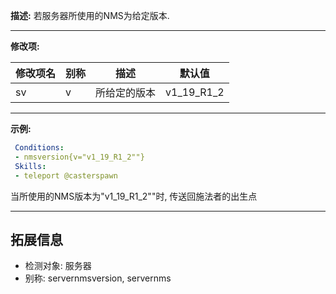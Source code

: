**描述:** 若服务器所使用的NMS为给定版本.

---

**修改项:**

| 修改项名  | 别称           | 描述                      | 默认值
| --------- | -------------  | ------------------------- | - |
| sv | v | 所给定的版本 | v1_19_R1_2 |

---

**示例:**

```yaml
 Conditions:
 - nmsversion{v="v1_19_R1_2""}
 Skills:
 - teleport @casterspawn
```
当所使用的NMS版本为"v1_19_R1_2""时, 传送回施法者的出生点

---

拓展信息
---

- 检测对象: 服务器
- 别称: servernmsversion, servernms